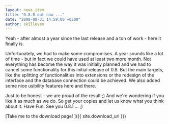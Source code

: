 ```yaml
---
layout: news_item
title: "0.8.0 out now ..."
date: "2008-08-31 14:59:00 +0200"
author: skilleven
---
```


Yeah - after almost a year since the last release and a ton of work - here it finally is.

Unfortunately, we had to make some compromises.
A year sounds like a lot of time - but in fact we could have used at least two more month.
Not everything has become the way it was initially planned and we had to cancel some functionality for this initial release of 0.8.
But the main targets, like the splitting of functionalities into extensions or the redesign of the interface and the database connection could be achieved.
We also added some nice usibility features here and there.

Just to be honest - we are proud of the result ;)
And we're wondering if you like it as much as we do.
So get your copies and let us know what you think about it. Have Fun. See you 0.8.1 ... ;)

[Take me to the download page! ]({{ site.download_url }})